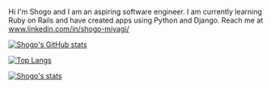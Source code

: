 Hi I'm Shogo and I am an aspiring software engineer.
I am currently learning Ruby on Rails and have created apps using Python and Django. 
Reach me at www.linkedin.com/in/shogo-miyagi/

[![Shogo's GitHub stats](https://github-readme-stats.vercel.app/api?username=80andabove&theme=radical
)](https://github.com/80andabove/github-readme-stats)

[![Top Langs](https://github-readme-stats.vercel.app/api/top-langs/?username=80andabove&langs_count=10)](https://github.com/80andabove/github-readme-stats)

[![Shogo's stats](https://github-readme-stats.vercel.app/api/wakatime?username=80andabove)](https://github.com/80andabove/github-readme-stats)

